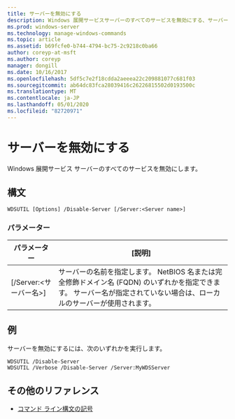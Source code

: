 ```yaml
---
title: サーバーを無効にする
description: Windows 展開サービスサーバーのすべてのサービスを無効にする、サーバーを無効にするためのリファレンストピックです。
ms.prod: windows-server
ms.technology: manage-windows-commands
ms.topic: article
ms.assetid: b69fcfe0-b744-4794-bc75-2c9218c0ba66
author: coreyp-at-msft
ms.author: coreyp
manager: dongill
ms.date: 10/16/2017
ms.openlocfilehash: 5df5c7e2f18cdda2aeeea22c209881077c681f03
ms.sourcegitcommit: ab64dc83fca28039416c26226815502d0193500c
ms.translationtype: MT
ms.contentlocale: ja-JP
ms.lasthandoff: 05/01/2020
ms.locfileid: "82720971"
---
```

# <a name="disable-server"></a>サーバーを無効にする

Windows 展開サービス サーバーのすべてのサービスを無効にします。

## <a name="syntax"></a>構文

```
WDSUTIL [Options] /Disable-Server [/Server:<Server name>]
```

### <a name="parameters"></a>パラメーター

|パラメーター|[説明]|
|---------|-----------|
|[/Server:\<サーバー名>]|サーバーの名前を指定します。 NetBIOS 名または完全修飾ドメイン名 (FQDN) のいずれかを指定できます。 サーバー名が指定されていない場合は、ローカルのサーバーが使用されます。|

## <a name="examples"></a>例

サーバーを無効にするには、次のいずれかを実行します。
```
WDSUTIL /Disable-Server
WDSUTIL /Verbose /Disable-Server /Server:MyWDSServer
```

## <a name="additional-references"></a>その他のリファレンス

- [コマンド ライン構文の記号](command-line-syntax-key.md)

